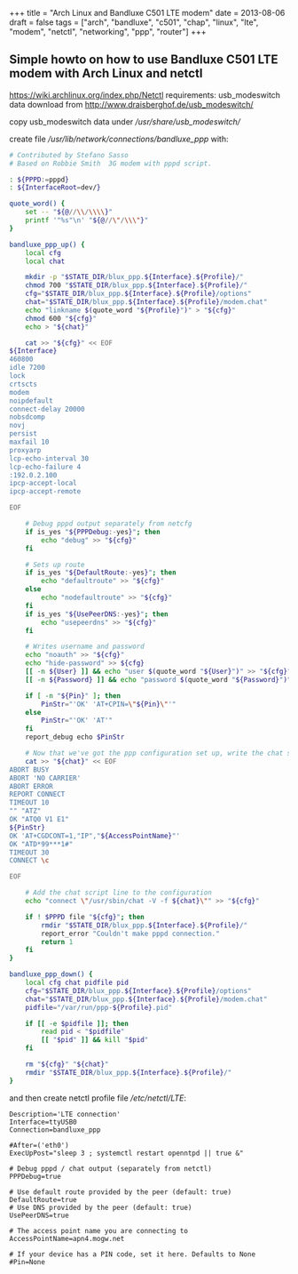 +++
title = "Arch Linux and Bandluxe C501 LTE modem"
date = 2013-08-06
draft = false
tags = ["arch", "bandluxe", "c501", "chap", "linux", "lte", "modem", "netctl", "networking", "ppp", "router"]
+++

## Simple howto on how to use Bandluxe C501 LTE modem with Arch Linux and netctl
https://wiki.archlinux.org/index.php/Netctl
requirements: usb_modeswitch data download from http://www.draisberghof.de/usb_modeswitch/

copy usb_modeswitch data under */usr/share/usb_modeswitch/*

create file */usr/lib/network/connections/bandluxe_ppp* with:
```bash
# Contributed by Stefano Sasso 
# Based on Robbie Smith  3G modem with pppd script.

: ${PPPD:=pppd}
: ${InterfaceRoot=dev/}

quote_word() {
    set -- "${@//\\/\\\\}"
    printf '"%s"\n' "${@//\"/\\\"}"
}

bandluxe_ppp_up() {
    local cfg
    local chat

    mkdir -p "$STATE_DIR/blux_ppp.${Interface}.${Profile}/"
    chmod 700 "$STATE_DIR/blux_ppp.${Interface}.${Profile}/"
    cfg="$STATE_DIR/blux_ppp.${Interface}.${Profile}/options"
    chat="$STATE_DIR/blux_ppp.${Interface}.${Profile}/modem.chat"
    echo "linkname $(quote_word "${Profile}")" > "${cfg}"
    chmod 600 "${cfg}"
    echo > "${chat}"

    cat >> "${cfg}" << EOF
${Interface}
460800
idle 7200
lock
crtscts
modem
noipdefault
connect-delay 20000
nobsdcomp
novj
persist
maxfail 10
proxyarp
lcp-echo-interval 30
lcp-echo-failure 4
:192.0.2.100
ipcp-accept-local
ipcp-accept-remote

EOF

    # Debug pppd output separately from netcfg
    if is_yes "${PPPDebug:-yes}"; then
        echo "debug" >> "${cfg}"
    fi

    # Sets up route
    if is_yes "${DefaultRoute:-yes}"; then
        echo "defaultroute" >> "${cfg}"
    else
        echo "nodefaultroute" >> "${cfg}"
    fi
    if is_yes "${UsePeerDNS:-yes}"; then
        echo "usepeerdns" >> "${cfg}"
    fi

    # Writes username and password
    echo "noauth" >> "${cfg}"
    echo "hide-password" >> ${cfg}
    [[ -n ${User} ]] && echo "user $(quote_word "${User}")" >> "${cfg}"
    [[ -n ${Password} ]] && echo "password $(quote_word "${Password}")" >> "${cfg}"

    if [ -n "${Pin}" ]; then
        PinStr="'OK' 'AT+CPIN=\"${Pin}\"'"
    else
        PinStr="'OK' 'AT'"
    fi
    report_debug echo $PinStr

    # Now that we've got the ppp configuration set up, write the chat script
    cat >> "${chat}" << EOF
ABORT BUSY
ABORT 'NO CARRIER'
ABORT ERROR
REPORT CONNECT
TIMEOUT 10
"" "ATZ"
OK "ATQ0 V1 E1"
${PinStr}
OK 'AT+CGDCONT=1,"IP","${AccessPointName}"'
OK "ATD*99***1#"
TIMEOUT 30
CONNECT \c

EOF

    # Add the chat script line to the configuration
    echo "connect \"/usr/sbin/chat -V -f ${chat}\"" >> "${cfg}"

    if ! $PPPD file "${cfg}"; then
        rmdir "$STATE_DIR/blux_ppp.${Interface}.${Profile}/"
        report_error "Couldn't make pppd connection."
        return 1
    fi
}

bandluxe_ppp_down() {
    local cfg chat pidfile pid
    cfg="$STATE_DIR/blux_ppp.${Interface}.${Profile}/options"
    chat="$STATE_DIR/blux_ppp.${Interface}.${Profile}/modem.chat"
    pidfile="/var/run/ppp-${Profile}.pid"

    if [[ -e $pidfile ]]; then
        read pid < "$pidfile"
        [[ "$pid" ]] && kill "$pid"
    fi

    rm "${cfg}" "${chat}"
    rmdir "$STATE_DIR/blux_ppp.${Interface}.${Profile}/"
}
```

and then create netctl profile file */etc/netctl/LTE*:
```
Description='LTE connection'
Interface=ttyUSB0
Connection=bandluxe_ppp

#After=('eth0')
ExecUpPost="sleep 3 ; systemctl restart openntpd || true &"

# Debug pppd / chat output (separately from netctl)
PPPDebug=true

# Use default route provided by the peer (default: true)
DefaultRoute=true
# Use DNS provided by the peer (default: true)
UsePeerDNS=true

# The access point name you are connecting to
AccessPointName=apn4.mogw.net

# If your device has a PIN code, set it here. Defaults to None
#Pin=None
```
